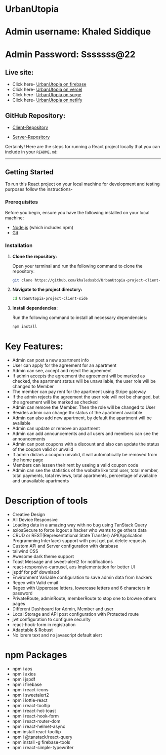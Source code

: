 # UrbanUtopia

# Admin username: Khaled Siddique

# Admin Password: Sssssss@22

## Live site:

- Click here- [UrbanUtopia on firebase](https://urbanutopia-by-khaled.web.app)
- Click here- [UrbanUtopia on vercel](https://urbanutopia-by-khaled.vercel.app)
- Click here- [UrbanUtopia on surge](https://urbanutopia-by-khaled.surge.sh)
- Click here- [UrbanUtopia on netlify](https://urbanutopia-by-khaled.netlify.app)

## GitHub Repository:

- [Client-Repository](https://github.com/khaledssbd/UrbanUtopia-project-client-side)

- [Server-Repository](https://github.com/khaledssbd/UrbanUtopia-project-server-side)

Certainly! Here are the steps for running a React project locally that you can include in your `README.md`:

---

## Getting Started

To run this React project on your local machine for development and testing purposes follow the instructions-

### Prerequisites

Before you begin, ensure you have the following installed on your local machine:

- [Node.js](https://nodejs.org/en/download/) (which includes npm)
- [Git](https://git-scm.com/)

### Installation

1. **Clone the repository:**

   Open your terminal and run the following command to clone the repository:

   ```bash
   git clone https://github.com/khaledssbd/UrbanUtopia-project-client-side
   ```

2. **Navigate to the project directory:**

   ```bash
   cd UrbanUtopia-project-client-side
   ```

3. **Install dependencies:**

   Run the following command to install all necessary dependencies:

   ```bash
   npm install
   ```



# Key Features:

- Admin can post a new apartment info
- User can apply for the agreement for an apartment
- Admin can see, accept and reject the agreement
- If admin accepts the agreement the agreement will be marked as checked, the
  apartment status will be unavailable, the user role will be changed to Member
- The member can pay rent for the apartment using Stripe gateway
- If the admin rejects the agreement the user role will not be changed, but the
  agreement will be marked as checked
- Admin can remove the Member. Then the role will be changed to User
- Besides admin can change thr status of the apartment available
- Admin can also add new apartment, by default the apartment will be available
- Admin can update or remove an apartment
- Admin can add announcements and all users and members can see the
  announcements
- Admin can post coupons with a discount and also can update the status of the
  coupon valid or unvalid
- If admin diclars a coupon unvalid, it will automatically be removed from the
  home page
- Members can lessen their rent by useing a valid coupon code
- Admin can see the statistics of the wobsite like total user, total member,
  total payments, total reviews, total apartments, percentage of available and
  unavailable apartments

# Description of tools

- Creative Design
- All Device Responsive
- Loading data in a amazing way with no bug using TanStack Query
- axiosSecure to force logout a hacker who wants to ge others data
- CRUD or REST(Representational State Transfer) API(Application Programming Interface) support with post get put delete requests
- Custom API and Server configuration with database
- tailwind CSS
- Awesome dark theme support
- Toast Message and sweet-alert2 for notifications
- react-responsive-carousel, aos Implementation for better UI
- jspdf for pdf downlaod
- Environment Variable configuration to save admin data from hackers
- Regex with Valid email
- Regex with Uppercase letters, lowercase letters and 6 characters in password
- PrivateRoute, adminRoute, memberRoute to stop one to browse others pages
- Different Dashboard for Admin, Member and user
- Local Storage and API post configuration with Protected route
- jwt configuration to configure security
- react-hook-form in registration
- Adaptable & Robust
- No lorem text and no javascript default alert

# npm Packages

- npm i aos
- npm i axios
- npm i jspdf
- npm i firebase
- npm i react-icons
- npm i sweetalert2
- npm i lottie-react
- npm i react-tooltip
- npm i react-hot-toast
- npm i react-hook-form
- npm i react-router-dom
- npm i react-helmet-async
- npm install react-tooltip
- npm i @tanstack/react-query
- npm install -g firebase-tools
- npm i react-simple-typewriter
